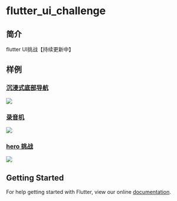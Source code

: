 # flutter_ui_challenge
## 简介
flutter UI挑战【持续更新中】
## 样例
### [沉浸式底部导航](https://github.com/OpenFlutter/Flutter-Notebook/blob/master/mecury_project/example/animation_challenge/lib/animation_demo/hide_bottom_bar.dart)
![](https://user-gold-cdn.xitu.io/2018/11/1/166cf1abaa9bcbea?w=365&h=740&f=gif&s=1490960)
### [录音机](https://github.com/OpenFlutter/Flutter-Notebook/blob/master/mecury_project/example/animation_challenge/lib/animation_demo/audio_screen.dart)
![](https://user-gold-cdn.xitu.io/2018/11/2/166d3724dd1a65ff?w=370&h=747&f=gif&s=243515)
### [hero 挑战](https://github.com/OpenFlutter/Flutter-Notebook/blob/master/mecury_project/example/animation_challenge/lib/animation_demo/hero_demo.dart)
![](https://user-gold-cdn.xitu.io/2018/10/2/1663447ee1fde5a2?w=355&h=636&f=gif&s=747675)
## Getting Started

For help getting started with Flutter, view our online
[documentation](https://flutter.io/).
